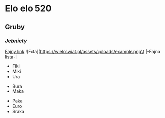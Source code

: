 # Elo elo 520 
## **Gruby** 
### *Jebniety* 
[Fajny link](https://youtu.be/axtnPlGJVIA)
![Fota](https://wieloswiat.pl/assets/uploads/example.png\)
|-Fajna lista-|
* Fiki 
* Miki
* Ura 
+ Bura
+ Maka 
- Paka 
- Euro 
- Sraka
